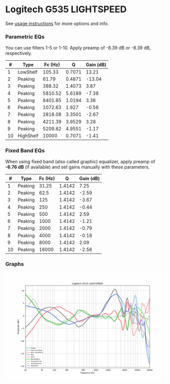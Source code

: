 # Logitech G535 LIGHTSPEED
See [usage instructions](https://github.com/jaakkopasanen/AutoEq#usage) for more options and info.

### Parametric EQs
You can use filters 1-5 or 1-10. Apply preamp of -8.39 dB or -8.39 dB, respectively.

|   # | Type      |   Fc (Hz) |      Q |   Gain (dB) |
|-----|-----------|-----------|--------|-------------|
|   1 | LowShelf  |    105.33 | 0.7071 |       13.21 |
|   2 | Peaking   |     61.79 | 0.4871 |      -13.04 |
|   3 | Peaking   |    388.32 | 1.4073 |        3.87 |
|   4 | Peaking   |   5810.52 | 5.6189 |       -7.38 |
|   5 | Peaking   |   8401.85 | 1.0194 |        3.36 |
|   6 | Peaking   |   1072.63 | 1.927  |       -0.56 |
|   7 | Peaking   |   2818.08 | 3.3501 |       -2.67 |
|   8 | Peaking   |   4211.39 | 3.9529 |        3.28 |
|   9 | Peaking   |   5209.82 | 4.9551 |       -1.17 |
|  10 | HighShelf |  10000    | 0.7071 |       -1.41 |

### Fixed Band EQs
When using fixed band (also called graphic) equalizer, apply preamp of **-6.76 dB** (if available) and set gains manually with these parameters.

|   # | Type    |   Fc (Hz) |      Q |   Gain (dB) |
|-----|---------|-----------|--------|-------------|
|   1 | Peaking |     31.25 | 1.4142 |        7.25 |
|   2 | Peaking |     62.5  | 1.4142 |       -2.59 |
|   3 | Peaking |    125    | 1.4142 |       -3.67 |
|   4 | Peaking |    250    | 1.4142 |       -0.44 |
|   5 | Peaking |    500    | 1.4142 |        2.59 |
|   6 | Peaking |   1000    | 1.4142 |       -1.21 |
|   7 | Peaking |   2000    | 1.4142 |       -0.79 |
|   8 | Peaking |   4000    | 1.4142 |       -0.18 |
|   9 | Peaking |   8000    | 1.4142 |        2.09 |
|  10 | Peaking |  16000    | 1.4142 |       -2.56 |

### Graphs
![](./Logitech%20G535%20LIGHTSPEED.png)
